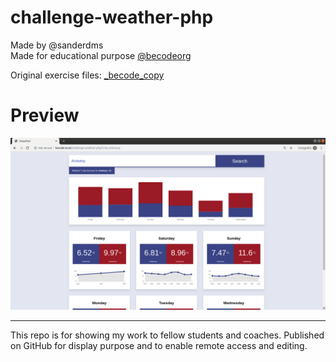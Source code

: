 # challenge-weather-php
Made by @sanderdms<br>
Made for educational purpose [@becodeorg](https://github.com/becodeorg)

Original exercise files: [_becode_copy](https://github.com/sanderdms/challenge-weather-app/blob/master/_becode_copy)

# Preview
![screenshot](screenshot.png)

---
This repo is for showing my work to fellow students and coaches.
Published on GitHub for display purpose and to enable remote access and editing.